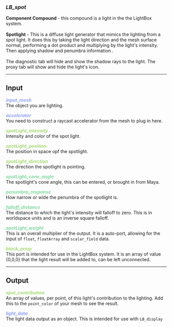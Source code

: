 ### ***LB_spot***
**Component Compound** - this compound is a light in the the LightBox system.<br /><br />
**Spotlight** - This is a diffuse light generator that mimics the lighting from a *spot* light.  It does this by taking the light direction and the mesh surface normal, performing a dot product and multiplying by the light's intensity.  Then applying shadow and penumbra information .<br /><br />
The diagnostic tab will hide and show the shadow rays to the light.  The proxy tab will show and hide the light's icon.<br />

***
## Input
<span style="color:#90A3F4">***input_mesh***</span>
<br />The object you are lighting.

<span style="color:#90A3F4">***accelerator***</span>
<br />You need to construct a raycast accelerator from the mesh to plug in here.

<span style="color:#A8D977">***spotLight_intensity***</span>
<br />Intensity and color of the spot light.

<span style="color:#A8D977">***spotLight_position***</span>
<br />The position in space opf the spotlight.

<span style="color:#A8D977">***spotLight_direction***</span>
<br />The direction the spotlight is pointing.

<span style="color:#82D99F">***spotLight_cone_angle***</span>
<br />The spotlight's cone angle, this can be entered, or brought in from Maya.

<span style="color:#82D99F">***penumbra_response***</span>
<br />How narrow or wide the penumbra of the spotlight is.  

<span style="color:#82D99F">***falloff_distance***</span>
<br />The distance to which the light's intensity will falloff to zero.  This is in worldspace units and is an inverse square falloff.

<span style="color:#82D99F">***spotLight_weight***</span>
<br />This is an overall multiplier of the output.  It is a auto-port, allowing for the input of `float`, `floatArray` and `scalar_field` data.

<span style="color:#A8D977">***black_array***</span>
<br />This port is intended for use in the LightBox system.  It is an array of value {0,0,0} that the light result will be added to, can be left unconnected.

***
## Output
<span style="color:#A8D977">***spot_contribution***</span>
<br />An array of values, per point, of this light's contribution to the lighting.  Add this to the `point_color` of your mesh to see the result.

<span style="color:#90A3F4">***light_data***</span>
<br />The light data output as an object.  This is intended for use with `LB_display`
